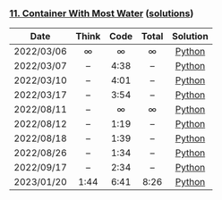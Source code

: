 ### [11. Container With Most Water](https://leetcode.com/problems/container-with-most-water/) ([solutions](https://github.com/jxcrw/pazuru/blob/main/leetcode/11.%20Container%20With%20Most%20Water/))

|    Date    | Think | Code | Total |                                                              Solution                                                              |
|:----------:|:-----:|:----:|:-----:|:----------------------------------------------------------------------------------------------------------------------------------:|
| 2022/03/06 |   ∞   |  ∞   |   ∞   |      [Python](https://github.com/jxcrw/pazuru/blob/main/leetcode/11.%20Container%20With%20Most%20Water/largest_container.py)       |
| 2022/03/07 |   –   | 4:38 |   –   | [Python](https://github.com/jxcrw/pazuru/blob/main/leetcode/11.%20Container%20With%20Most%20Water/largest_container_2022-03-07.py) |
| 2022/03/10 |   –   | 4:01 |   –   | [Python](https://github.com/jxcrw/pazuru/blob/main/leetcode/11.%20Container%20With%20Most%20Water/largest_container_2022-03-10.py) |
| 2022/03/17 |   –   | 3:54 |   –   | [Python](https://github.com/jxcrw/pazuru/blob/main/leetcode/11.%20Container%20With%20Most%20Water/largest_container_2022-03-17.py) |
| 2022/08/11 |   –   |  ∞   |   ∞   | [Python](https://github.com/jxcrw/pazuru/blob/main/leetcode/11.%20Container%20With%20Most%20Water/largest_container_2022-08-11.py) |
| 2022/08/12 |   –   | 1:19 |   –   | [Python](https://github.com/jxcrw/pazuru/blob/main/leetcode/11.%20Container%20With%20Most%20Water/largest_container_2022-08-12.py) |
| 2022/08/18 |   –   | 1:39 |   –   | [Python](https://github.com/jxcrw/pazuru/blob/main/leetcode/11.%20Container%20With%20Most%20Water/largest_container_2022-08-18.py) |
| 2022/08/26 |   –   | 1:34 |   –   | [Python](https://github.com/jxcrw/pazuru/blob/main/leetcode/11.%20Container%20With%20Most%20Water/largest_container_2022-08-26.py) |
| 2022/09/17 |   –   | 2:34 |   –   | [Python](https://github.com/jxcrw/pazuru/blob/main/leetcode/11.%20Container%20With%20Most%20Water/largest_container_2022-09-17.py) |
| 2023/01/20 | 1:44  | 6:41 | 8:26  | [Python](https://github.com/jxcrw/pazuru/blob/main/leetcode/11.%20Container%20With%20Most%20Water/largest_container_2023-01-20.py) |
